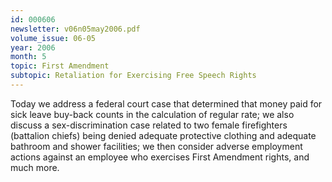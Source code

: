 ```yaml
---
id: 000606
newsletter: v06n05may2006.pdf
volume_issue: 06-05
year: 2006
month: 5
topic: First Amendment
subtopic: Retaliation for Exercising Free Speech Rights
---
```


Today we address a federal court case that determined that money paid for sick leave buy-back counts in the calculation of regular rate; we also discuss a sex-discrimination case related to  two female firefighters (battalion chiefs) being denied adequate protective clothing and adequate bathroom and shower facilities; we then consider adverse employment actions against
an employee who exercises First Amendment rights, and much more.
